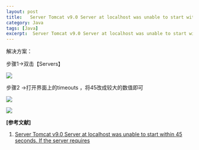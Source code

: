 ```yaml
---
layout: post
title:   Server Tomcat v9.0 Server at localhost was unable to start within 45 seconds. If the server requires 
category: Java
tags: [Java]
excerpt:  Server Tomcat v9.0 Server at localhost was unable to start within 45 seconds. If the server requires
---
```


解决方案：

步骤1->双击【Servers】

![](http://www.nangongyibin.com/assets/images/Java/20.png)

步骤2 ->打开界面上的timeouts ，将45改成较大的数值即可

![](http://www.nangongyibin.com/assets/images/Java/21.png)

![](http://www.nangongyibin.com/assets/images/Java/22.png)
  

**[参考文献]**

1. [Server Tomcat v9.0 Server at localhost was unable to start within 45 seconds. If the server requires](https://blog.csdn.net/ancientear/article/details/87854236 "Server Tomcat v9.0 Server at localhost was unable to start within 45 seconds. If the server requires")





